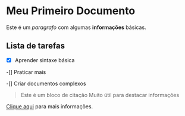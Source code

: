 # Meu Primeiro Documento

Este é um *paragrafo* com algumas **informações** básicas.

## Lista de tarefas 
-[x] Aprender sintaxe básica

-[] Praticar mais

-[] Criar documentos complexos

> Este é um bloco de citação
> Muito útil para destacar informações

[Clique aqui](https://www.opera.com/pt-br/download) para mais informações.
